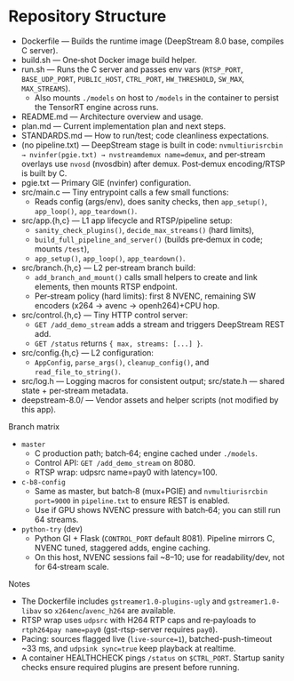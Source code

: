 # Repository Structure

- Dockerfile — Builds the runtime image (DeepStream 8.0 base, compiles C server).
- build.sh — One‑shot Docker image build helper.
- run.sh — Runs the C server and passes env vars (`RTSP_PORT`, `BASE_UDP_PORT`, `PUBLIC_HOST`, `CTRL_PORT`, `HW_THRESHOLD`, `SW_MAX`, `MAX_STREAMS`).
  - Also mounts `./models` on host to `/models` in the container to persist the TensorRT engine across runs.
- README.md — Architecture overview and usage.
- plan.md — Current implementation plan and next steps.
- STANDARDS.md — How to run/test; code cleanliness expectations.
- (no pipeline.txt) — DeepStream stage is built in code: `nvmultiurisrcbin → nvinfer(pgie.txt) → nvstreamdemux name=demux`, and per‑stream overlays use `nvosd` (nvosdbin) after demux. Post‑demux encoding/RTSP is built by C.
- pgie.txt — Primary GIE (nvinfer) configuration.
- src/main.c — Tiny entrypoint calls a few small functions:
  - Reads config (args/env), does sanity checks, then `app_setup()`, `app_loop()`, `app_teardown()`.
- src/app.{h,c} — L1 app lifecycle and RTSP/pipeline setup:
  - `sanity_check_plugins()`, `decide_max_streams()` (hard limits),
  - `build_full_pipeline_and_server()` (builds pre‑demux in code; mounts `/test`),
  - `app_setup()`, `app_loop()`, `app_teardown()`.
- src/branch.{h,c} — L2 per‑stream branch build:
  - `add_branch_and_mount()` calls small helpers to create and link elements, then mounts RTSP endpoint.
  - Per‑stream policy (hard limits): first 8 NVENC, remaining SW encoders (x264 → avenc → openh264)+CPU hop.
- src/control.{h,c} — Tiny HTTP control server:
  - `GET /add_demo_stream` adds a stream and triggers DeepStream REST add.
  - `GET /status` returns `{ max, streams: [...] }`.
- src/config.{h,c} — L2 configuration:
  - `AppConfig`, `parse_args()`, `cleanup_config()`, and `read_file_to_string()`.
- src/log.h — Logging macros for consistent output; src/state.h — shared state + per‑stream metadata.
- deepstream-8.0/ — Vendor assets and helper scripts (not modified by this app).

Branch matrix
- `master`
  - C production path; batch‑64; engine cached under `./models`.
  - Control API: `GET /add_demo_stream` on 8080.
  - RTSP wrap: udpsrc name=pay0 with latency=100.
- `c-b8-config`
  - Same as master, but batch‑8 (mux+PGIE) and `nvmultiurisrcbin port=9000` in `pipeline.txt` to ensure REST is enabled.
  - Use if GPU shows NVENC pressure with batch‑64; you can still run 64 streams.
- `python-try` (dev)
  - Python GI + Flask (`CONTROL_PORT` default 8081). Pipeline mirrors C, NVENC tuned, staggered adds, engine caching.
  - On this host, NVENC sessions fail ~8–10; use for readability/dev, not for 64‑stream scale.

Notes
- The Dockerfile includes `gstreamer1.0-plugins-ugly` and `gstreamer1.0-libav` so `x264enc`/`avenc_h264` are available.
- RTSP wrap uses `udpsrc` with H264 RTP caps and re‑payloads to `rtph264pay name=pay0` (gst-rtsp-server requires `pay0`).
- Pacing: sources flagged live (`live-source=1`), batched-push-timeout ~33 ms, and `udpsink sync=true` keep playback at realtime.
- A container HEALTHCHECK pings `/status` on `$CTRL_PORT`. Startup sanity checks ensure required plugins are present before running.
